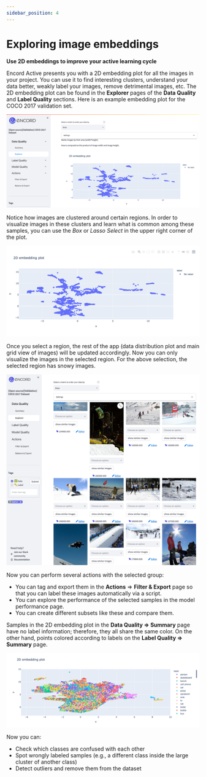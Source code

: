 ```yaml
---
sidebar_position: 4
---
```


# Exploring image embeddings

**Use 2D embeddings to improve your active learning cycle**

Encord Active presents you with a 2D embedding plot for all the images in your project. You can use it to find interesting
clusters, understand your data better, weakly label your images, remove detrimental images, etc. The 2D
embedding plot can be found in the **Explorer** pages of the **Data Quality** and **Label Quality** sections. Here is an example
embedding plot for the COCO 2017 validation set.

![using-2d-embeddings-1](../images/workflows/using-2d-embeddings/using-2d-embeddings-1.png)

Notice how images are clustered around certain regions. In order to visualize images in these clusters and learn
what is common among these samples, you can use the _Box_ or _Lasso Select_ in the upper right corner of the plot.

![using-2d-embeddings-2](../images/workflows/using-2d-embeddings/using-2d-embeddings-2.gif)

Once you select a region, the rest of the app (data distribution plot and main grid view of images) will be updated
accordingly. Now you can only visualize the images in the selected region. For the above selection, the selected region has
snowy images.

![img.png](../images/workflows/using-2d-embeddings/using-2d-embeddings-3.png)

Now you can perform several actions with the selected group:
- You can tag and export them in the **Actions** => **Filter & Export** page so that you can label these images
automatically via a script.
- You can explore the performance of the selected samples in the model performance page.
- You can create different subsets like these and compare them.

Samples in the 2D embedding plot in the **Data Quality => Summary** page have no label information; therefore, they all share
the same color. On the other hand, points colored according to labels on the **Label Quality => Summary** page.

![using-2d-embeddings-4](../images/workflows/using-2d-embeddings/using-2d-embeddings-4.png)

Now you can:
- Check which classes are confused with each other
- Spot wrongly labeled samples (e.g., a different class inside the large cluster of another class)
- Detect outliers and remove them from the dataset
